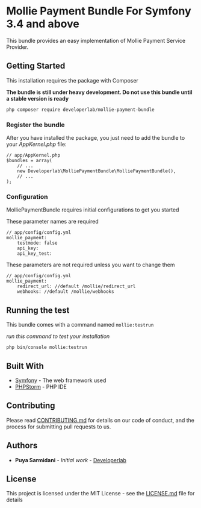 # Mollie Payment Bundle For Symfony 3.4 and above

This bundle provides an easy implementation of Mollie Payment Service Provider.

## Getting Started

This installation requires the package with Composer

**The bundle is still under heavy development. Do not use this bundle until a stable version is ready**

```
php composer require developerlab/mollie-payment-bundle
```

### Register the bundle

After you have installed the package, you just need to add the bundle to your _AppKernel.php_ file:

```
// app/AppKernel.php
$bundles = array(
    // ...
    new Developerlab\MolliePaymentBundle\MolliePaymentBundle(),
    // ...
);
```

### Configuration

MolliePaymentBundle requires initial configurations to get you started

These parameter names are required

```
// app/config/config.yml
mollie_payment:
    testmode: false
    api_key: 
    api_key_test: 
```

These parameters are not required unless you want to change them

```
// app/config/config.yml
mollie_payment:
    redirect_url: //default /mollie/redirect_url
    webhooks: //default /mollie/webhooks
```



## Running the test

This bundle comes with a command named ```mollie:testrun```

_run this command to test your installation_

```
php bin/console mollie:testrun
```

## Built With

* [Symfony](https://symfony.com/) - The web framework used
* [PHPStorm](https://www.jetbrains.com/phpstorm/) - PHP IDE

## Contributing

Please read [CONTRIBUTING.md](https://gist.github.com/PurpleBooth/b24679402957c63ec426) for details on our code of conduct, and the process for submitting pull requests to us.

## Authors

* **Puya Sarmidani** - *Initial work* - [Developerlab](https://www.developerlab.nl)

## License

This project is licensed under the MIT License - see the [LICENSE.md](LICENSE.md) file for details

